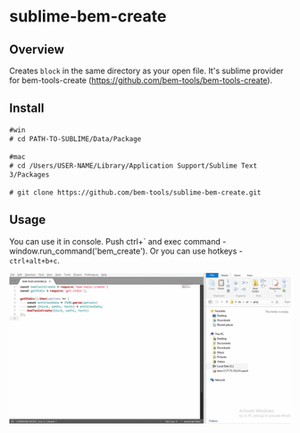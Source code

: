 # sublime-bem-create

## Overview

Creates `block` in the same directory as your open file. It's sublime provider for bem-tools-create (https://github.com/bem-tools/bem-tools-create).

## Install
```
#win
# cd PATH-TO-SUBLIME/Data/Package

#mac
# cd /Users/USER-NAME/Library/Application Support/Sublime Text 3/Packages

# git clone https://github.com/bem-tools/sublime-bem-create.git
```

## Usage

You can use it in console. Push ctrl+\` and exec command - window.run_command('bem_create'). Or you can use hotkeys - `ctrl+alt+b+c`.

![gif](https://github.com/bem-tools/sublime-bem-create/blob/master/demo.gif)
